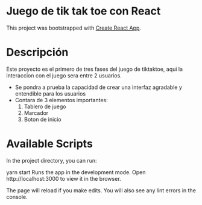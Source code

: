 # Juego de tik tak toe con React

This project was bootstrapped with [Create React App](https://github.com/facebook/create-react-app).

# Descripción

Este proyecto es el primero de tres fases del juego de tiktaktoe, aqui la interaccion con el juego sera entre 2 usuarios.

+ Se pondra a prueba la capacidad de crear una interfaz agradable y entendible para los usuarios
+ Contara de 3 elementos importantes: 
   1. Tablero de juego
   2. Marcador
   3. Boton de inicio

# Available Scripts
In the project directory, you can run:

yarn start
Runs the app in the development mode.
Open http://localhost:3000 to view it in the browser.

The page will reload if you make edits.
You will also see any lint errors in the console.